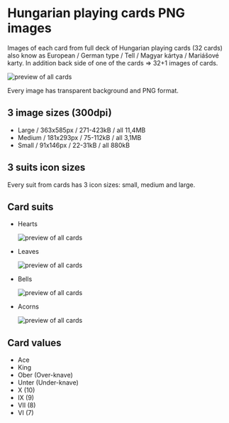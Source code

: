 # Hungarian playing cards PNG images

Images of each card from full deck of Hungarian playing cards (32 cards) also know as European / German type / Tell / Magyar kártya / Mariášové karty.
In addition back side of one of the cards => 32+1 images of cards.

![preview of all cards](https://github.com/tomasdrus/hungarian-playing-cards/blob/master/all-cards-preview.jpg?raw=true)

Every image has transparent background and PNG format.

## 3 image sizes (300dpi)

- Large / 363x585px / 271-423kB / all 11,4MB
- Medium / 181x293px / 75-112kB / all 3,1MB
- Small / 91x146px / 22-31kB / all 880kB

## 3 suits icon sizes

Every suit from cards has 3 icon sizes: small, medium and large.

## Card suits

- Hearts

  ![preview of all cards](https://github.com/tomasdrus/hungarian-playing-cards/blob/master/suit-icons/heart-icon%40small.png?raw=true)

- Leaves

  ![preview of all cards](https://github.com/tomasdrus/hungarian-playing-cards/blob/master/suit-icons/leaf-icon%40small.png?raw=true)

- Bells

  ![preview of all cards](https://github.com/tomasdrus/hungarian-playing-cards/blob/master/suit-icons/bell-icon%40small.png?raw=true)

- Acorns

  ![preview of all cards](https://github.com/tomasdrus/hungarian-playing-cards/blob/master/suit-icons/acorn-icon%40small.png?raw=true)

## Card values

- Ace
- King
- Ober (Over-knave)
- Unter (Under-knave)
- X (10)
- IX (9)
- VII (8)
- VI (7)
